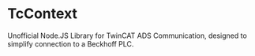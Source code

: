 # TcContext
Unofficial Node.JS Library for TwinCAT ADS Communication, designed to simplify connection to a Beckhoff PLC.
